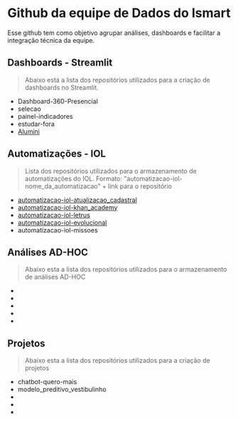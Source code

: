 # Github da equipe de Dados do Ismart
Esse github tem como objetivo agrupar análises, dashboards e facilitar a integração técnica da equipe.
 
## Dashboards - Streamlit
> Abaixo está a lista dos repositórios utilizados para a criação de dashboards no Streamlit.
- Dashboard-360-Presencial
- selecao
- painel-indicadores
- estudar-fora
- [Alumini](https://github.com/data-team-ismart/dash_alumni)
 
## Automatizações - IOL
> Lista dos repositórios utilizados para o armazenamento de automatizações do IOL. Formato: "automatizacao-iol-nome_da_automatizacao" + link para o repositório
- [automatizacao-iol-atualizacao_cadastral](https://github.com/dados-ismart-organization/automatizacao-iol-atualizacao_cadastral)
- [automatizacao-iol-khan_academy](https://github.com/dados-ismart-organization/automatizacao-iol-khan)
- [automatizacao-iol-letrus](https://github.com/dados-ismart-organization/automatizacao-iol-letrus)
- [automatizacao-iol-evolucional](https://github.com/dados-ismart-organization/automatizacao-iol-evolucional)
- automatizacao-iol-missoes
 
## Análises AD-HOC
> Abaixo esta a lista dos repositórios utilizados para o armazenamento de análises AD-HOC
-
-
-
-
-
 
## Projetos
> Abaixo esta a lista dos repositórios utilizados para a criação de projetos
- chatbot-quero-mais
- modelo_preditivo_vestibulinho
-
-
-
